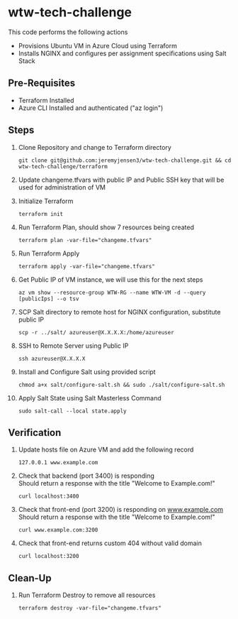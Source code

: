 # wtw-tech-challenge
This code performs the following actions
* Provisions Ubuntu VM in Azure Cloud using Terraform
* Installs NGINX and configures per assignment specifications using Salt Stack


## Pre-Requisites
* Terraform Installed
* Azure CLI Installed and authenticated ("az login")

## Steps
1. Clone Repository and change to Terraform directory
    ```
    git clone git@github.com:jeremyjensen3/wtw-tech-challenge.git && cd wtw-tech-challenge/terraform
    ```
2. Update changeme.tfvars with public IP and Public SSH key that will be used for administration of VM

3. Initialize Terraform
    ```
    terraform init
    ```
4. Run Terraform Plan, should show 7 resources being created
    ```
    terraform plan -var-file="changeme.tfvars"
    ```  
5. Run Terraform Apply
    ```
    terraform apply -var-file="changeme.tfvars"
    ```
6. Get Public IP of VM instance, we will use this for the next steps
    ```
    az vm show --resource-group WTW-RG --name WTW-VM -d --query [publicIps] --o tsv
    ```
7. SCP Salt directory to remote host for NGINX configuration, substitute public IP
    ```
    scp -r ../salt/ azureuser@X.X.X.X:/home/azureuser
    ```
8. SSH to Remote Server using Public IP
    ```
    ssh azureuser@X.X.X.X
    ```
9. Install and Configure Salt using provided script
    ```
    chmod a+x salt/configure-salt.sh && sudo ./salt/configure-salt.sh
    ```
10. Apply Salt State using Salt Masterless Command
    ```
    sudo salt-call --local state.apply
    ```
    
## Verification
1. Update hosts file on Azure VM and add the following record
    ```
    127.0.0.1 www.example.com
    ```
2. Check that backend (port 3400) is responding  
   Should return a response with the title "Welcome to Example.com!"
    ```
    curl localhost:3400
    ```

3. Check that front-end (port 3200) is responding on www.example.com  
   Should return a response with the title "Welcome to Example.com!"
    ```
    curl www.example.com:3200
    ```
4. Check that front-end returns custom 404 without valid domain
    ```
    curl localhost:3200
    ```

## Clean-Up
1. Run Terraform Destroy to remove all resources
    ```
    terraform destroy -var-file="changeme.tfvars"
    ```
